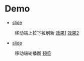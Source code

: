 # Demo

- [slide](https://github.com/2ming/Demo/tree/master/slide)

&emsp;&emsp; 移动端上拉下拉刷新 [效果1](https://2ming.github.com/Demo/slide/example1.html) [效果2](https://2ming.github.com/Demo/slide/example2.html)

- [slide](https://github.com/2ming/Demo/tree/master/slider)

&emsp;&emsp; 移动端轮播图 [预览](https://2ming.github.com/Demo/slider/example/demo.html)